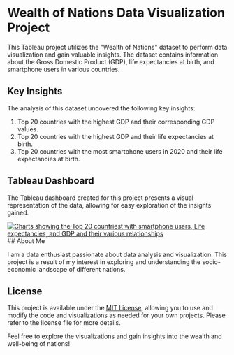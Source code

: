 # Wealth of Nations Data Visualization Project

This Tableau project utilizes the "Wealth of Nations" dataset to perform data visualization and gain valuable insights. The dataset contains information about the Gross Domestic Product (GDP), life expectancies at birth, and smartphone users in various countries.

## Key Insights

The analysis of this dataset uncovered the following key insights:
1. Top 20 countries with the highest GDP and their corresponding GDP values.
2. Top 20 countries with the highest GDP and their life expectancies at birth.
3. Top 20 countries with the most smartphone users in 2020 and their life expectancies at birth.

## Tableau Dashboard

The Tableau dashboard created for this project presents a visual representation of the data, allowing for easy exploration of the insights gained.

<div class='tableauPlaceholder' id='viz1699401371900' style='position: relative'><noscript><a href='#'><img alt='Charts showing the Top 20 countriest with smartphone users, Life expectancies, and GDP and their various relationships ' src='https:&#47;&#47;public.tableau.com&#47;static&#47;images&#47;ZY&#47;ZYCFPB686&#47;1_rss.png' style='border: none' /></a></noscript><object class='tableauViz'  style='display:none;'><param name='host_url' value='https%3A%2F%2Fpublic.tableau.com%2F' /> <param name='embed_code_version' value='3' /> <param name='path' value='shared&#47;ZYCFPB686' /> <param name='toolbar' value='yes' /><param name='static_image' value='https:&#47;&#47;public.tableau.com&#47;static&#47;images&#47;ZY&#47;ZYCFPB686&#47;1.png' /> <param name='animate_transition' value='yes' /><param name='display_static_image' value='yes' /><param name='display_spinner' value='yes' /><param name='display_overlay' value='yes' /><param name='display_count' value='yes' /><param name='language' value='en-GB' /><param name='filter' value='publish=yes' /></object></div>                <script type='text/javascript'>                    var divElement = document.getElementById('viz1699401371900');                    var vizElement = divElement.getElementsByTagName('object')[0];                    if ( divElement.offsetWidth > 800 ) { vizElement.style.minWidth='420px';vizElement.style.maxWidth='650px';vizElement.style.width='100%';vizElement.style.minHeight='587px';vizElement.style.maxHeight='887px';vizElement.style.height=(divElement.offsetWidth*0.75)+'px';} else if ( divElement.offsetWidth > 500 ) { vizElement.style.minWidth='420px';vizElement.style.maxWidth='650px';vizElement.style.width='100%';vizElement.style.minHeight='587px';vizElement.style.maxHeight='887px';vizElement.style.height=(divElement.offsetWidth*0.75)+'px';} else { vizElement.style.width='100%';vizElement.style.height='1277px';}                     var scriptElement = document.createElement('script');                    scriptElement.src = 'https://public.tableau.com/javascripts/api/viz_v1.js';                    vizElement.parentNode.insertBefore(scriptElement, vizElement);                </script>
## About Me

I am a data enthusiast passionate about data analysis and visualization. This project is a result of my interest in exploring and understanding the socio-economic landscape of different nations.

## License

This project is available under the [MIT License](LICENSE), allowing you to use and modify the code and visualizations as needed for your own projects. Please refer to the license file for more details.

Feel free to explore the visualizations and gain insights into the wealth and well-being of nations!

